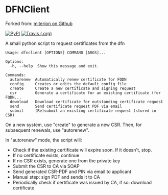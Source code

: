 # DFNClient

Forked from: [miterion on Github](https://github.com/miterion/dfnclient)

[![PyPI](https://img.shields.io/pypi/v/dfnclient?color=green&style=flat-square&link=https%3A%2F%2Fpypi.org%2Fproject%2Fdfnclient%2F)](https://pypi.org/project/dfnclient/)
[![Travis (.org)](https://img.shields.io/travis/miterion/dfnclient?style=flat-square&link=https%3A%2F%2Ftravis-ci.org%2Fgithub%2Fmiterion%2Fdfnclient%2F)](https://travis-ci.org/github/miterion/dfnclient)

A small python script to request certificates from the dfn

```
Usage: dfnclient [OPTIONS] COMMAND [ARGS]...

Options:
  -h, --help  Show this message and exit.

Commands:
  autorenew  Automatically renew certificate for FQDN
  config     Creates or edits the default config file
  create     Create a new certificate and signing request
  csr        Generate a certificate for an existing certificate (for FQDN...
  download   Download certificate for outstanding certificate request
  send       Send certificate request PDF via email
  submit     (Re)submit an existing certificate request (stored in CSR)

```

On a new system, use "create" to generate a new CSR. Then, for
subsequent renewals, use "autorenew".

In "autorenew" mode, the script will:

- Check if the existing certificate will expire soon. If it doesn't,
  stop.
- If no certificate exists, continue
- If no CSR exists, generate one from the private key
- Submit the CSR to CA via SOAP
- Send generated CSR-PDF and PIN via email to applicant
- Manual step: sign PDF and sends it to CA
- Periodically check if certificate was issued by CA, if so: download
  certificate


